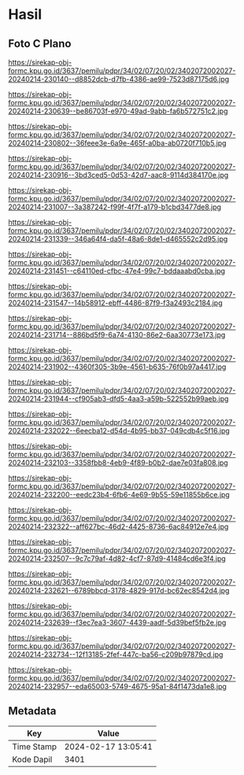 # Hasil

## Foto C Plano

https://sirekap-obj-formc.kpu.go.id/3637/pemilu/pdpr/34/02/07/20/02/3402072002027-20240214-230140--d8852dcb-d7fb-4386-ae99-7523d87175d6.jpg

https://sirekap-obj-formc.kpu.go.id/3637/pemilu/pdpr/34/02/07/20/02/3402072002027-20240214-230639--be86703f-e970-49ad-9abb-fa6b572751c2.jpg

https://sirekap-obj-formc.kpu.go.id/3637/pemilu/pdpr/34/02/07/20/02/3402072002027-20240214-230802--36feee3e-6a9e-465f-a0ba-ab0720f710b5.jpg

https://sirekap-obj-formc.kpu.go.id/3637/pemilu/pdpr/34/02/07/20/02/3402072002027-20240214-230916--3bd3ced5-0d53-42d7-aac8-9114d384170e.jpg

https://sirekap-obj-formc.kpu.go.id/3637/pemilu/pdpr/34/02/07/20/02/3402072002027-20240214-231007--3a387242-f99f-4f7f-a179-b1cbd3477de8.jpg

https://sirekap-obj-formc.kpu.go.id/3637/pemilu/pdpr/34/02/07/20/02/3402072002027-20240214-231339--346a64f4-da5f-48a6-8de1-d465552c2d95.jpg

https://sirekap-obj-formc.kpu.go.id/3637/pemilu/pdpr/34/02/07/20/02/3402072002027-20240214-231451--c64110ed-cfbc-47e4-99c7-bddaaabd0cba.jpg

https://sirekap-obj-formc.kpu.go.id/3637/pemilu/pdpr/34/02/07/20/02/3402072002027-20240214-231547--14b58912-ebff-4486-87f9-f3a2493c2184.jpg

https://sirekap-obj-formc.kpu.go.id/3637/pemilu/pdpr/34/02/07/20/02/3402072002027-20240214-231714--886bd5f9-6a74-4130-86e2-6aa30773e173.jpg

https://sirekap-obj-formc.kpu.go.id/3637/pemilu/pdpr/34/02/07/20/02/3402072002027-20240214-231902--4360f305-3b9e-4561-b635-76f0b97a4417.jpg

https://sirekap-obj-formc.kpu.go.id/3637/pemilu/pdpr/34/02/07/20/02/3402072002027-20240214-231944--cf905ab3-dfd5-4aa3-a59b-522552b99aeb.jpg

https://sirekap-obj-formc.kpu.go.id/3637/pemilu/pdpr/34/02/07/20/02/3402072002027-20240214-232022--6eecba12-d54d-4b95-bb37-049cdb4c5f16.jpg

https://sirekap-obj-formc.kpu.go.id/3637/pemilu/pdpr/34/02/07/20/02/3402072002027-20240214-232103--3358fbb8-4eb9-4f89-b0b2-dae7e03fa808.jpg

https://sirekap-obj-formc.kpu.go.id/3637/pemilu/pdpr/34/02/07/20/02/3402072002027-20240214-232200--eedc23b4-6fb6-4e69-9b55-59e11855b6ce.jpg

https://sirekap-obj-formc.kpu.go.id/3637/pemilu/pdpr/34/02/07/20/02/3402072002027-20240214-232322--aff627bc-46d2-4425-8736-6ac84912e7e4.jpg

https://sirekap-obj-formc.kpu.go.id/3637/pemilu/pdpr/34/02/07/20/02/3402072002027-20240214-232507--9c7c79af-4d82-4cf7-87d9-41484cd6e3f4.jpg

https://sirekap-obj-formc.kpu.go.id/3637/pemilu/pdpr/34/02/07/20/02/3402072002027-20240214-232621--6789bbcd-3178-4829-917d-bc62ec8542d4.jpg

https://sirekap-obj-formc.kpu.go.id/3637/pemilu/pdpr/34/02/07/20/02/3402072002027-20240214-232639--f3ec7ea3-3607-4439-aadf-5d39bef5fb2e.jpg

https://sirekap-obj-formc.kpu.go.id/3637/pemilu/pdpr/34/02/07/20/02/3402072002027-20240214-232734--12f13185-2fef-447c-ba56-c209b97879cd.jpg

https://sirekap-obj-formc.kpu.go.id/3637/pemilu/pdpr/34/02/07/20/02/3402072002027-20240214-232957--eda65003-5749-4675-95a1-84f1473da1e8.jpg


## Metadata

| Key        | Value               |
| ---------- | ------------------- |
| Time Stamp | 2024-02-17 13:05:41 |
| Kode Dapil | 3401                |



